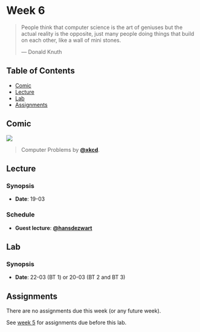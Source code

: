 # Week 6

> People think that computer science is the art of geniuses but the actual
> reality is the opposite, just many people doing things that build on each
> other, like a wall of mini stones.
>
> — Donald Knuth

## Table of Contents

*   [Comic](#comic)
*   [Lecture](#lecture)
*   [Lab](#lab)
*   [Assignments](#assignments)

## Comic

[![][comic-cover]][comic-link]

> Computer Problems by [**@xkcd**][comic-author].

## Lecture

### Synopsis

*   **Date**: 19-03

<!-- *   [**Slides**][slides-lecture] -->

### Schedule

*   **Guest lecture**: [**@hansdezwart**](https://twitter.com/hansdezwart)

## Lab

### Synopsis

*   **Date**: 22-03 (BT 1) or 20-03 (BT 2 and BT 3)

<!--
*   **Slides**
-->

<!--
### Schedule

*   Alpha
*   Bravo
*   Charlie
-->

## Assignments

There are no assignments due this week (or any future week).

See [week 5][w5a] for assignments due before this lab.

[comic-cover]: https://imgs.xkcd.com/comics/computer_problems.png

[comic-link]: https://xkcd.com/722/

[comic-author]: https://xkcd.com

[w5a]: week-5.md#assignments
